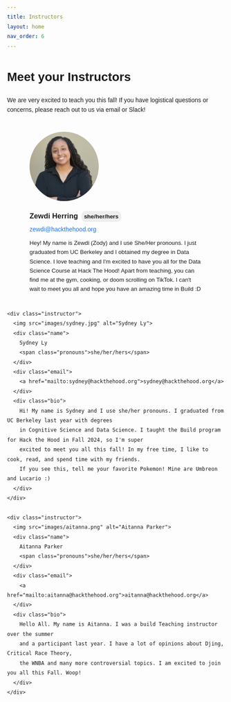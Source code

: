 ```yaml
---
title: Instructors
layout: home
nav_order: 6
---
```

<h1>Meet your Instructors</h1>  


<html lang="en">
<head>
  <meta charset="UTF-8">
  <title>Meet the Instructors</title>
  <style>
    body {
      font-family: Arial, sans-serif;
      margin: 40px;
      line-height: 1.6;
    }

    h2 {
      color: #1a73e8;
    }

    .instructors {
      display: flex;
      justify-content: space-around;
      flex-wrap: wrap;
      margin-top: 20px;
    }

    .instructor {
      max-width: 400px;
      text-align: left;
      margin: 20px;
    }

    .instructor img {
      width: 160px;
      height: 160px;
      border-radius: 50%;
      object-fit: cover;
      margin-bottom: 10px;
    }

    .name {
      font-weight: bold;
      font-size: 1.2em;
      display: flex;
      align-items: center;
      margin: 5px 0;
    }

    .pronouns {
      background: #eee;
      border-radius: 10px;
      font-size: 0.8em;
      padding: 2px 6px;
      margin-left: 8px;
    }

    .email a {
      color: #1a73e8;
      text-decoration: none;
    }

    .email a:hover {
      text-decoration: underline;
    }

    .bio {
      margin-top: 10px;
      font-size: 0.95em;
    }
  </style>
</head>
<body>
  <p>
    We are very excited to teach you this fall! If you have logistical questions or concerns,
    please reach out to us via email or Slack!
  </p>

  <div class="instructors">
    <div class="instructor">
      <img src="images/zewdi.jpeg" alt="Zewdi Herring">
      <div class="name">
        Zewdi Herring
        <span class="pronouns">she/her/hers</span>
      </div>
      <div class="email">
        <a href="mailto:zewdi@hackthehood.org">zewdi@hackthehood.org</a>
      </div>
      <div class="bio">
        Hey! My name is Zewdi (Zody) and I use She/Her pronouns. I just graduated from UC Berkeley 
        and I obtained my degree in Data Science. I love teaching and I'm excited to have you all for 
        the Data Science Course at Hack The Hood! Apart from teaching, you can find me at the gym, cooking, 
        or doom scrolling on TikTok. I can't wait to meet you all and hope you have an amazing time in Build :D
      </div>
    </div>

    <div class="instructor">
      <img src="images/sydney.jpg" alt="Sydney Ly">
      <div class="name">
        Sydney Ly
        <span class="pronouns">she/her/hers</span>
      </div>
      <div class="email">
        <a href="mailto:sydney@hackthehood.org">sydney@hackthehood.org</a>
      </div>
      <div class="bio">
        Hi! My name is Sydney and I use she/her pronouns. I graduated from UC Berkeley last year with degrees
        in Cognitive Science and Data Science. I taught the Build program for Hack the Hood in Fall 2024, so I'm super
        excited to meet you all this fall! In my free time, I like to cook, read, and spend time with my friends.
        If you see this, tell me your favorite Pokemon! Mine are Umbreon and Lucario :)
      </div>
    </div>

    <div class="instructor">
      <img src="images/aitanna.png" alt="Aitanna Parker">
      <div class="name">
        Aitanna Parker
        <span class="pronouns">she/her/hers</span>
      </div>
      <div class="email">
        <a href="mailto:aitanna@hackthehood.org">aitanna@hackthehood.org</a>
      </div>
      <div class="bio">
        Hello All. My name is Aitanna. I was a build Teaching instructor over the summer 
        and a participant last year. I have a lot of opinions about Djing, Critical Race Theory,  
        the WNBA and many more controversial topics. I am excited to join you all this Fall. Woop!
      </div>
    </div>
  </div>
</body>
</html>
